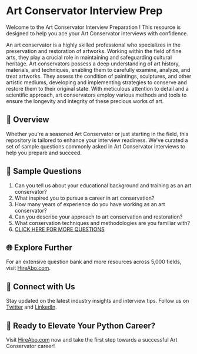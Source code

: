 # Art Conservator Interview Prep

Welcome to the Art Conservator Interview Preparation ! This resource is designed to help you ace your Art Conservator interviews with confidence.

An art conservator is a highly skilled professional who specializes in the preservation and restoration of artworks. Working within the field of fine arts, they play a crucial role in maintaining and safeguarding cultural heritage. Art conservators possess a deep understanding of art history, materials, and techniques, enabling them to carefully examine, analyze, and treat artworks. They assess the condition of paintings, sculptures, and other artistic mediums, developing and implementing strategies to conserve and restore them to their original state. With meticulous attention to detail and a scientific approach, art conservators employ various methods and tools to ensure the longevity and integrity of these precious works of art.

## 🚀 Overview

Whether you're a seasoned Art Conservator or just starting in the field, this repository is tailored to enhance your interview readiness. We've curated a set of sample questions commonly asked in Art Conservator interviews to help you prepare and succeed.

## 📝 Sample Questions

1. Can you tell us about your educational background and training as an art conservator?
2. What inspired you to pursue a career in art conservation?
3. How many years of experience do you have working as an art conservator?
4. Can you describe your approach to art conservation and restoration?
5. What conservation techniques and methodologies are you familiar with?
6. [CLICK HERE FOR MORE QUESTIONS](https://hireabo.com/job/6_4_6/Art%20Conservator)

## 🌐 Explore Further

For an extensive question bank and more resources across 5,000 fields, visit [HireAbo.com](https://www.hireabo.com).

## 📱 Connect with Us

Stay updated on the latest industry insights and interview tips. Follow us on [Twitter](https://twitter.com/hireabo) and [LinkedIn](https://www.linkedin.com/in/hire-abo-3609972a8/).

## 🚀 Ready to Elevate Your Python Career?

Visit [HireAbo.com](https://www.hireabo.com) now and take the first step towards a successful Art Conservator career!